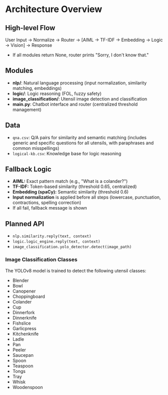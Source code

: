 # Architecture Overview

## High-level Flow

User Input → Normalize → Router → [AIML → TF-IDF → Embedding → Logic → Vision] → Response

- If all modules return None, router prints "Sorry, I don't know that."

## Modules

- **nlp/**: Natural language processing (input normalization, similarity matching, embeddings)
- **logic/**: Logic reasoning (FOL, fuzzy safety)
- **image_classification/**: Utensil image detection and classification
- **main.py**: Chatbot interface and router (centralized threshold management)

## Data
- `qna.csv`: Q/A pairs for similarity and semantic matching (includes generic and specific questions for all utensils, with paraphrases and common misspellings)
- `logical-kb.csv`: Knowledge base for logic reasoning

## Fallback Logic
- **AIML:** Exact pattern match (e.g., "What is a colander?")
- **TF-IDF:** Token-based similarity (threshold 0.65, centralized)
- **Embedding (spaCy):** Semantic similarity (threshold 0.6)
- **Input normalization** is applied before all steps (lowercase, punctuation, contractions, spelling correction)
- If all fail, fallback message is shown

## Planned API
- `nlp.similarity.reply(text, context)`
- `logic.logic_engine.reply(text, context)`
- `image_classification.yolo_detector.detect(image_path)`

### Image Classification Classes
The YOLOv8 model is trained to detect the following utensil classes:
- Blender
- Bowl
- Canopener
- Choppingboard
- Colander
- Cup
- Dinnerfork
- Dinnerknife
- Fishslice
- Garlicpress
- Kitchenknife
- Ladle
- Pan
- Peeler
- Saucepan
- Spoon
- Teaspoon
- Tongs
- Tray
- Whisk
- Woodenspoon 
